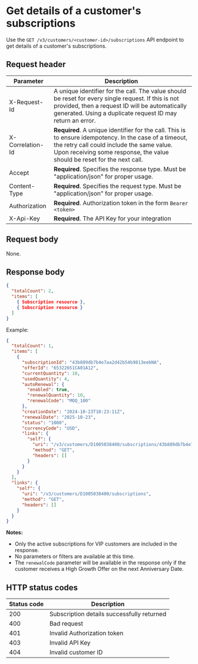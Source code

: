 # Get details of a customer's subscriptions

Use the `GET /v3/customers/<customer-id>/subscriptions` API endpoint to get details of a customer's subscriptions.

## Request header

| Parameter        | Description                                                                                                                                                                                                                      |
|------------------|----------------------------------------------------------------------------------------------------------------------------------------------------------------------------------------------------------------------------------|
| X-Request-Id     | A unique identifier for the call. The value should be reset for every single request. If this is not provided, then a request ID will be automatically generated. Using a duplicate request ID may return an error.              |
| X-Correlation-Id | **Required**. A unique identifier for the call. This is to ensure idempotency. In the case of a timeout, the retry call could include the same value. Upon receiving some response, the value should be reset for the next call. |
| Accept           | **Required**. Specifies the response type. Must be "application/json" for proper usage.                                                                                                                                          |
| Content-Type     | **Required**. Specifies the request type. Must be "application/json" for proper usage.                                                                                                                                           |
| Authorization    | **Required**. Authorization token in the form `Bearer <token>`                                                                                                                                                                   |
| X-Api-Key        | **Required**. The API Key for your integration                                                                                                                                                                                   |

## Request body

None.

## Response body

```json
{
  "totalCount": 2,
  "items": [
    { Subscription resource },
    { Subscription resource }
  ]
}
```

Example:

```json
{
  "totalCount": 1,
  "items": [
    {
      "subscriptionId": "43b889db7b4e7aa2d42b54b9813eebNA",
      "offerId": "65322651CA01A12",
      "currentQuantity": 10,
      "usedQuantity": 4,
      "autoRenewal": {
        "enabled": true,
        "renewalQuantity": 10,
        "renewalCode": "MOQ_100"
      },
      "creationDate": "2024-10-23T10:23:11Z",
      "renewalDate": "2025-10-23",
      "status": "1000",
      "currencyCode": "USD",
      "links": {
        "self": {
          "uri": "/v3/customers/D1005038400/subscriptions/43b889db7b4e7aa2d42b54b9813eebNA",
          "method": "GET",
          "headers": []
        }
      }
    }
  ],
  "links": {
    "self": {
      "uri": "/v3/customers/D1005038400/subscriptions",
      "method": "GET",
      "headers": []
    }
  }
}
```

**Notes:**

- Only the active subscriptions for VIP customers are included in the response.
- No parameters or filters are available at this time.
- The `renewalCode` parameter will be available in the response only if the customer receives a High Growth Offer on the next Anniversary Date.

## HTTP status codes

| Status code | Description                                |
| ----------- | ------------------------------------------ |
| 200         | Subscription details successfully returned |
| 400         | Bad request                                |
| 401         | Invalid Authorization token                |
| 403         | Invalid API Key                            |
| 404         | Invalid customer ID                        |
